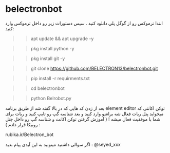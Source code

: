 # belectronbot

ابتدا ترموکس رو از گوگل پلی دانلود کنید .
سپس دستورات زیر رو داخل ترموکس وارد کنید:

>> apt update && apt upgrade -y

>> pkg install python -y

>> pkg install git -y

>> git clone https://github.com/BELECTRON13/belectronbot.git

>> pip install -r requirments.txt

>> cd belectronbot

>> python Belrobot.py

بعد از زدن کد هایی که در بالا گفته شد از طریق برنامه element editor توکن اکانتی که میخواید پنل ربات فعال شه براشو وارد کنید و بعد شناسه گپ رو تایپ کنید و ربات برای شما با موفقیت فعال میشه ! ( آموزش گرفتن توکن اکانت و شناسه گپ رو داخل چنل روبیکا قرار دادم ) :

rubika.ir/Belectron_bot

اگر سوالی داشتید میتونید به این آیدی پیام بدید :
@seyed_xxx

